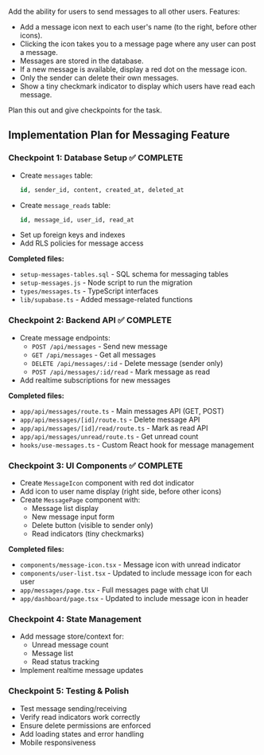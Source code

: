 Add the ability for users to send messages to all other users. Features:

- Add a message icon next to each user's name (to the right, before other icons).
- Clicking the icon takes you to a message page where any user can post a message.
- Messages are stored in the database.
- If a new message is available, display a red dot on the message icon.
- Only the sender can delete their own messages.
- Show a tiny checkmark indicator to display which users have read each message.

Plan this out and give checkpoints for the task.

## Implementation Plan for Messaging Feature

### **Checkpoint 1: Database Setup** ✅ COMPLETE

- Create `messages` table:
  ```sql
  id, sender_id, content, created_at, deleted_at
  ```
- Create `message_reads` table:
  ```sql
  id, message_id, user_id, read_at
  ```
- Set up foreign keys and indexes
- Add RLS policies for message access

**Completed files:**

- `setup-messages-tables.sql` - SQL schema for messaging tables
- `setup-messages.js` - Node script to run the migration
- `types/messages.ts` - TypeScript interfaces
- `lib/supabase.ts` - Added message-related functions

### **Checkpoint 2: Backend API** ✅ COMPLETE

- Create message endpoints:
  - `POST /api/messages` - Send new message
  - `GET /api/messages` - Get all messages
  - `DELETE /api/messages/:id` - Delete message (sender only)
  - `POST /api/messages/:id/read` - Mark message as read
- Add realtime subscriptions for new messages

**Completed files:**

- `app/api/messages/route.ts` - Main messages API (GET, POST)
- `app/api/messages/[id]/route.ts` - Delete message API
- `app/api/messages/[id]/read/route.ts` - Mark as read API
- `app/api/messages/unread/route.ts` - Get unread count
- `hooks/use-messages.ts` - Custom React hook for message management

### **Checkpoint 3: UI Components** ✅ COMPLETE

- Create `MessageIcon` component with red dot indicator
- Add icon to user name display (right side, before other icons)
- Create `MessagePage` component with:
  - Message list display
  - New message input form
  - Delete button (visible to sender only)
  - Read indicators (tiny checkmarks)

**Completed files:**

- `components/message-icon.tsx` - Message icon with unread indicator
- `components/user-list.tsx` - Updated to include message icon for each user
- `app/messages/page.tsx` - Full messages page with chat UI
- `app/dashboard/page.tsx` - Updated to include message icon in header

### **Checkpoint 4: State Management**

- Add message store/context for:
  - Unread message count
  - Message list
  - Read status tracking
- Implement realtime message updates

### **Checkpoint 5: Testing & Polish**

- Test message sending/receiving
- Verify read indicators work correctly
- Ensure delete permissions are enforced
- Add loading states and error handling
- Mobile responsiveness
